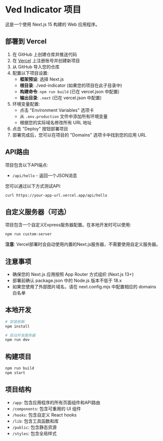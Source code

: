 # Ved Indicator 项目

这是一个使用 Next.js 15 构建的 Web 应用程序。

## 部署到 Vercel

1. 在 GitHub 上创建仓库并推送代码
2. 在 [Vercel](https://vercel.com/) 上注册账号并创建新项目
3. 从 GitHub 导入您的仓库
4. 配置以下项目设置:
   - **框架预设**: 选择 Next.js
   - **根目录**: ./ved-indicator (如果您的项目在此子目录中)
   - **构建命令**: `npm run build` (已在 vercel.json 中配置)
   - **输出目录**: `.next` (已在 vercel.json 中配置)
5. 环境变量配置:
   - 点击 "Environment Variables" 选项卡
   - 从 `.env.production` 文件中添加所有环境变量
   - 根据您的实际域名修改所有 URL 地址
6. 点击 "Deploy" 按钮部署项目
7. 部署完成后，您可以在项目的 "Domains" 选项卡中找到您的应用 URL

## API路由

项目包含以下API端点:

- `/api/hello` - 返回一个JSON消息

您可以通过以下方式测试API:

```bash
curl https://your-app-url.vercel.app/api/hello
```

## 自定义服务器（可选）

项目包含一个自定义Express服务器配置。在本地开发时可以使用:

```bash
npm run custom-server
```

**注意**: Vercel部署时会自动使用内置的Next.js服务器，不需要使用自定义服务器。

## 注意事项

- 确保您的 Next.js 应用按照 App Router 方式组织 (Next.js 13+)
- 部署前确认 package.json 中的 Node.js 版本不低于 18.x
- 如果您使用了外部图片域名，请在 next.config.mjs 中配置相应的 domains 白名单

## 本地开发

```bash
# 安装依赖
npm install

# 启动开发服务器
npm run dev
```

## 构建项目

```bash
npm run build
npm start
```

## 项目结构

- `/app`: 包含应用程序的所有页面组件和API路由
- `/components`: 包含可重用的 UI 组件
- `/hooks`: 包含自定义 React hooks
- `/lib`: 包含工具函数和库
- `/public`: 包含静态资源
- `/styles`: 包含全局样式 